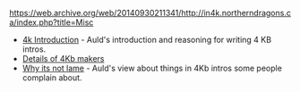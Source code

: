 https://web.archive.org/web/20140930211341/http://in4k.northerndragons.ca/index.php?title=Misc

* [4k Introduction](4k-introduction) - Auld's introduction and reasoning for writing 4 KB intros.
* [Details of 4Kb makers](details-of-4kb-makers)
* [Why its not lame](why-its-not-lame) - Auld's view about things in 4Kb intros some people complain about.
